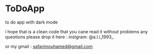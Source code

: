 # ToDoApp
to do app with dark mode

i hope that is a clean code that you cane read it without problems
any questions please drop it here :
instgram: @a.l.i_1993_

or my gmail : safarimouhamed@gmail.com
